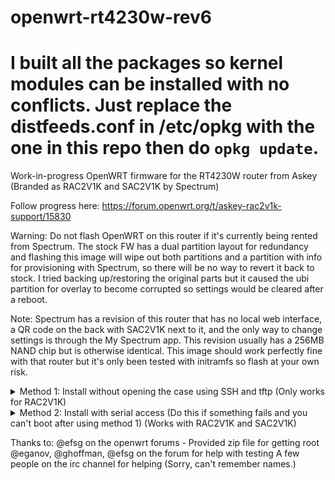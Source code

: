 # openwrt-rt4230w-rev6

# I built all the packages so kernel modules can be installed with no conflicts. Just replace the distfeeds.conf in /etc/opkg with the one in this repo then do `opkg update`.

Work-in-progress OpenWRT firmware for the RT4230W router from Askey (Branded as RAC2V1K and SAC2V1K by Spectrum)

Follow progress here: https://forum.openwrt.org/t/askey-rac2v1k-support/15830

Warning: Do not flash OpenWRT on this router if it's currently being rented from Spectrum. The stock FW has a dual partition layout for redundancy and flashing this image will wipe out both partitions and a partition with info for provisioning with Spectrum, so there will be no way to revert it back to stock. I tried backing up/restoring the original parts but it caused the ubi partition for overlay to become corrupted so settings would be cleared after a reboot.

Note: Spectrum has a revision of this router that has no local web interface, a QR code on the back with SAC2V1K next to it, and the only way to change settings is through the My Spectrum app. This revision usually has a 256MB NAND chip but is otherwise identical. This image should work perfectly fine with that router but it's only been tested with initramfs so flash at your own risk.

<details>
<summary>Method 1: Install without opening the case using SSH and tftp (Only works for RAC2V1K)</summary>
    
    Connect to one of the router's LAN ports
    
    Download the RAC2V1K-SSH.zip file and restore the config file that corresponds to your router's firmware (If you're firmware is newer than what's in the zip file, just restore the latest file)
    
    After a reboot, you should be able to ssh into the router with the username for your firmware in the readme.
    Run the following commannds:
    fw_setenv ipaddr 10.42.0.10 #IP of router, can be anything
    fw_setenv serverip 10.42.0.1# #IP of tftp server that's set up in next steps
    fw_setenv bootdelay 5
    fw_setenv bootcmd "tftpboot initramfs.bin; bootm; bootipq"
    
    Don't reboot the router yet.
    
    Install and set up a tftp server on your computer

    Set a static ip on the ethernet interface of your computer (use this for serverip in the above commands)

    Download the initramfs image, rename it to initramfs.bin, and host it with the tftp server
    
    Reboot the router. If you set up everything right, the router led should switch over to a slow blue glow which means openwrt is booted.
    After openwrt boots, ssh into it (root user, no password) and run these commands:
    fw_setenv bootcmd "setenv mtdids nand0=nand0 && set mtdparts mtdparts=nand0:0x1A000000@0x2400000(firmware) && ubi part firmware && ubi read 0x44000000 kernel 0x6e0000 && bootm"
    fw_setenv bootdelay 2
    
    After this, find some way to flash the sysupgrade image (luci, sftp, flash drive, etc.) 
    As the router reboots, unplug the ethernet cord to make sure it's not trying to boot over tftp again.
    The router will reboot and if all went well, you'll now have openwrt running.
</details>


<details>
<summary>Method 2: Install with serial access (Do this if something fails and you can't boot after using method 1) (Works with RAC2V1K and SAC2V1K) </summary>

    Open the router and connect to the serial console. Instructions can be found here: https://openwrt.org/inbox/toh/askey/askey_rt4230w_rev6#opening_the_case

    Install and set up a tftp server

    Set a static ip on the ethernet interface of your computer

    Download the initramfs image, rename it to initramfs.bin, and host it with the tftp server

    Connect the wan port of the router to your computer

    Interrupt U-Boot and run these commands:
    setenv serverip 10.42.0.1 (You can use whatever ip you set for the computer)
    setenv ipaddr 10.42.0.10 (Can be any ip as long as it's in the same subnet)
    setenv bootcmd "setenv mtdids nand0=nand0 && set mtdparts mtdparts=nand0:0x1A000000@0x2400000(firmware) && ubi part firmware && ubi read 0x44000000 kernel 0x6e0000 && bootm"
    
    If you have a SAC2V1K router, use this bootcmd instead: 
    setenv bootcmd "if bootipq; then echo a; else setenv mtdids nand0=nand0 && set mtdparts mtdparts=nand0:0xDC00000@0x2400000(firmware) && ubi part firmware && ubi read 0x44000000 kernel 0x6e0000 && bootm; fi"
    
    saveenv
    tftpboot initramfs.bin
    bootm
    
    After openwrt boots, figure out a way to flash the sysupgrade file (luci, sftp, flash drive, etc.)
    
    The router will reboot and if all went well, you'll now have openwrt running.
</details>

Thanks to: @efsg on the openwrt forums - Provided zip file for getting root
@eganov, @ghoffman, @efsg on the forum for help with testing
A few people on the irc channel for helping (Sorry, can't remember names.)
